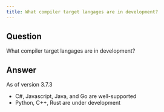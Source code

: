 ```yaml
---
title: What compiler target langages are in development?
---
```


## Question

What compiler target langages are in development?

## Answer

As of version 3.7.3
- C#, Javascript, Java, and Go are well-supported
- Python, C++, Rust are under development

